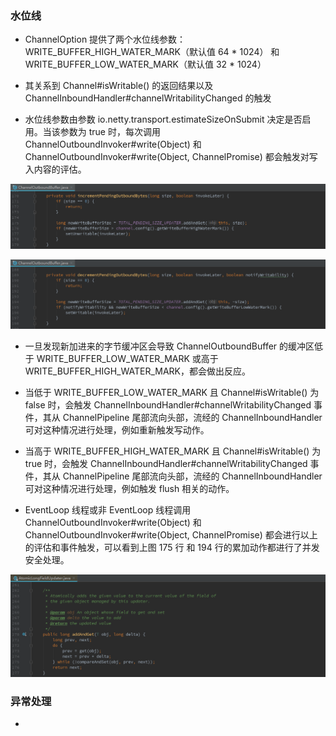 ### 水位线

* ChannelOption 提供了两个水位线参数：WRITE_BUFFER_HIGH_WATER_MARK（默认值 64 * 1024） 和 WRITE_BUFFER_LOW_WATER_MARK（默认值 32 * 1024）

* 其关系到 Channel#isWritable() 的返回结果以及 ChannelInboundHandler#channelWritabilityChanged 的触发

* 水位线参数由参数 io.netty.transport.estimateSizeOnSubmit 决定是否启用。当该参数为 true 时，每次调用 ChannelOutboundInvoker#write(Object) 和 ChannelOutboundInvoker#write(Object, ChannelPromise) 都会触发对写入内容的评估。

![](images/2022-12-22-15-25-11.png)

![](images/2022-12-22-15-26-57.png)

 * 一旦发现新加进来的字节缓冲区会导致 ChannelOutboundBuffer 的缓冲区低于 WRITE_BUFFER_LOW_WATER_MARK 或高于 WRITE_BUFFER_HIGH_WATER_MARK，都会做出反应。

* 当低于 WRITE_BUFFER_LOW_WATER_MARK 且 Channel#isWritable() 为 false 时，会触发 ChannelInboundHandler#channelWritabilityChanged 事件，其从 ChannelPipeline 尾部流向头部，流经的 ChannelInboundHandler 可对这种情况进行处理，例如重新触发写动作。

* 当高于 WRITE_BUFFER_HIGH_WATER_MARK 且 Channel#isWritable() 为 true 时，会触发 ChannelInboundHandler#channelWritabilityChanged 事件，其从 ChannelPipeline 尾部流向头部，流经的 ChannelInboundHandler 可对这种情况进行处理，例如触发 flush 相关的动作。

* EventLoop 线程或非 EventLoop 线程调用 ChannelOutboundInvoker#write(Object) 和 ChannelOutboundInvoker#write(Object, ChannelPromise) 都会进行以上的评估和事件触发，可以看到上图 175 行 和 194 行的累加动作都进行了并发安全处理。

![](images/2022-12-22-15-43-32.png)

### 异常处理

* 